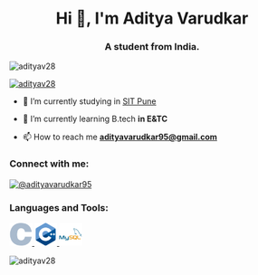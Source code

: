 <h1 align="center">Hi 👋, I'm Aditya Varudkar</h1>
<h3 align="center">A student from India.</h3>

<p align="left"> <img src="https://komarev.com/ghpvc/?username=adityav28&label=Profile%20views&color=0e75b6&style=flat" alt="adityav28" /> </p>

<p align="left"> <a href="https://github.com/ryo-ma/github-profile-trophy"><img src="https://github-profile-trophy.vercel.app/?username=adityav28" alt="adityav28" /></a> </p>

- 🔭 I’m currently studying in [SIT Pune](https://www.sitpune.edu.in/)

- 🌱 I’m currently learning B.tech **in E&TC**

- 📫 How to reach me **adityavarudkar95@gmail.com**

<h3 align="left">Connect with me:</h3>
<p align="left">
<a href=https://www.linkedin.com/in/aditya-varudkar-a49540292?utm_source=share&utm_campaign=share_via&utm_content=profile&utm_medium=android_app"https://raw.githubusercontent.com/rahuldkjain/github-profile-readme-generator/master/src/images/icons/Social/linked-in-alt.svg" alt="https://www.linkedin.com/in/aditya-varudkar-a49540292?utm_source=share&utm_campaign=share_via&utm_content=profile&utm_medium=android_app" height="30" width="40" /></a>
<a href="https://www.hackerrank.com/profile/adityavarudkar95" target="blank"><img align="center" src="https://raw.githubusercontent.com/rahuldkjain/github-profile-readme-generator/master/src/images/icons/Social/hackerrank.svg" alt="@adityavarudkar95" height="30" width="40" /></a>
</p>

<h3 align="left">Languages and Tools:</h3>
<p align="left"> <a href="https://www.cprogramming.com/" target="_blank" rel="noreferrer"> <img src="https://raw.githubusercontent.com/devicons/devicon/master/icons/c/c-original.svg" alt="c" width="40" height="40"/> </a> <a href="https://www.w3schools.com/cpp/" target="_blank" rel="noreferrer"> <img src="https://raw.githubusercontent.com/devicons/devicon/master/icons/cplusplus/cplusplus-original.svg" alt="cplusplus" width="40" height="40"/> </a> <a href="https://www.mysql.com/" target="_blank" rel="noreferrer"> <img src="https://raw.githubusercontent.com/devicons/devicon/master/icons/mysql/mysql-original-wordmark.svg" alt="mysql" width="40" height="40"/> </a> </p>

<p><img align="center" src="https://github-readme-stats.vercel.app/api/top-langs?username=adityav28&show_icons=true&locale=en&layout=compact" alt="adityav28" /></p>
